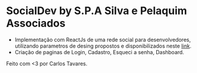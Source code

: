 # SocialDev by S.P.A Silva e Pelaquim Associados

- Implementação com ReactJs de uma rede social para desenvolvedores, utilizando parametros de desing propostos e disponibilizados neste [link](https://www.figma.com/file/2vgJpjzxlpkET3c7f7LrT4/SocialDev?node-id=0%3A1).
- Criação de paginas de Login, Cadastro, Esqueci a senha, Dashboard.

Feito com <3 por Carlos Tavares.
